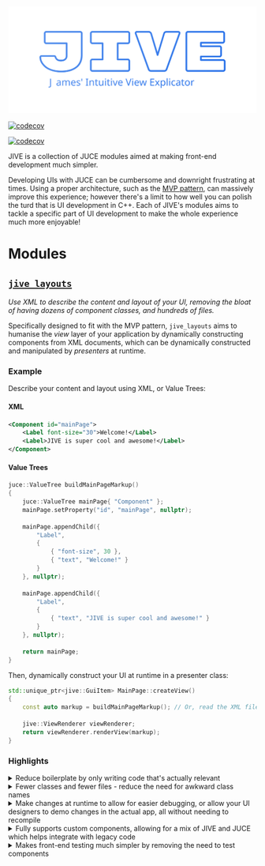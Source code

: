 ![JIVE Banner](assets/banner.svg)

[![codecov](https://img.shields.io/codecov/c/gh/ImJimmi/JIVE?label=CodeCov&logo=codecov&style=for-the-badge&token=827SYOR678)](https://codecov.io/gh/ImJimmi/JIVE)

[![codecov](https://codecov.io/gh/ImJimmi/JIVE/branch/main/graphs/sunburst.svg?token=827SYOR678)](https://codecov.io/gh/ImJimmi/JIVE)

JIVE is a collection of JUCE modules aimed at making front-end development much simpler.

Developing UIs with JUCE can be cumbersome and downright frustrating at times. Using a proper architecture, such as the [MVP pattern](https://www.martinfowler.com/eaaDev/uiArchs.html#Model-view-presentermvp), can massively improve this experience; however there's a limit to how well you can polish the turd that is UI development in C++. Each of JIVE's modules aims to tackle a specific part of UI development to make the whole experience much more enjoyable!

# Modules

## [`jive_layouts`](jive_layouts/)

_Use XML to describe the content and layout of your UI, removing the bloat of having dozens of component classes, and hundreds of files._

Specifically designed to fit with the MVP pattern, `jive_layouts` aims to humanise the _view_ layer of your application by dynamically constructing components from XML documents, which can be dynamically constructed and manipulated by _presenters_ at runtime.

### Example

Describe your content and layout using XML, or Value Trees:

#### XML

```xml
<Component id="mainPage">
    <Label font-size="30">Welcome!</Label>
    <Label>JIVE is super cool and awesome!</Label>
</Component>
```

#### Value Trees

```cpp
juce::ValueTree buildMainPageMarkup()
{
    juce::ValueTree mainPage{ "Component" };
    mainPage.setProperty("id", "mainPage", nullptr);

    mainPage.appendChild({
        "Label",
        {
            { "font-size", 30 },
            { "text", "Welcome!" }
        }
    }, nullptr);

    mainPage.appendChild({
        "Label",
        {
            { "text", "JIVE is super cool and awesome!" }
        }
    }, nullptr);

    return mainPage;
}
```

Then, dynamically construct your UI at runtime in a presenter class:

```cpp
std::unique_ptr<jive::GuiItem> MainPage::createView()
{
    const auto markup = buildMainPageMarkup(); // Or, read the XML file.

    jive::ViewRenderer viewRenderer;
    return viewRenderer.renderView(markup);
}
```

### Highlights

<details>
<summary>Reduce boilerplate by only writing code that's actually relevant</summary>

Same UI, 3 different ways.

<blockquote>
<details>
<summary>Typical JUCE component class<br>(42 lines, 1137 characters)</summary>

```cpp
class MainPage : public juce::Component
{
public:
    MainPage()
    {
        coloursBox.setComponentID("colours");
        coloursBox.addItemList({"Red", "Green", "Blue"}, 1);
        addAndMakeVisible(coloursBox);

        shapesBox.setComponentID("shapes");
        shapesBox.addItemList({"Square", "Triangle", "Circle", 1});
        addAndMakeVisible(shapesBox);

        setComponentID("mainPage");
        setSize(400, 300);
    }

    void resized() override
    {
        juce::FlexBox flex;

        flex.direction = juce::FlexBox::Direction::column;
        flex.justifyContent = juce::FlexBox::JustifyContent::center;
        flex.items = {
            juce::FlexItem{ coloursBox }
                .withWidth(100.f)
                .withHeight(20.f)
                .withMargin({ 0.0f, 0.0f, 10.f, 0.0f }),
            juce::FlexItem{ shapesBox }
                .withWidth(150.f)
                .withHeight(25.f);
        };

        flex.performLayout(getLocalBounds().reduced(10));
    }

private:
    juce::ComboBox coloursBox;
    juce::ComboBox shapesBox;

    JUCE_DECLARE_NON_COPYABLE_WITH_LEAK_DETECTOR(MainPage)
};
```
</details>
</blockquote>

<blockquote>
<details>
    <summary>JIVE, using juce::ValueTree<br>(50 lines, 1083 characters)</summary>

```cpp
juce::ValueTree createColoursBoxMarkup()
{
    return {
        "ComboBox",
        {
            { "width", 100 },
            { "height", 20 },
            { "margin", "0 0 10 0" }
        },
        {
            { "Option", { { "text", "Red" } } },
            { "Option", { { "text", "Green" } } },
            { "Option", { { "text", "Blue" } } }
        }
    };
}

juce::ValueTree createShapesBoxMarkup()
{
    return {
        "ComboBox",
        {
            { "width", 150 },
            { "height", 25 }
        },
        {
            { "Option", { { "text", "Square" } } },
            { "Option", { { "text", "Triangle" } } },
            { "Option", { { "text", "Circle" } } }
        }
    };
}

juce::ValueTree createMainPageMarkup()
{
    return {
        "Component",
        {
            { "id", "mainPage" },
            { "width", 400 },
            { "height", 300 },
            { "justify-content", "centre" },
            { "padding", 10 }
        },
        {
            createColoursBoxMarkup(),
            createShapesBoxMarkup()
        }
    };
}
```
</details>
</blockquote>

<blockquote>
<details>
<summary>JIVE, using XML<br>(13 lines, 443 characters)</summary>

```xml
<Component id="mainPage" width="400" height="300" justify-content="centre" padding="10">
    <ComboBox id="colours" width="100" height="20" margin="0 0 10 0">
        <Option>Red</Option>
        <Option>Green</Option>
        <Option>Blue</Option>
    </ComboBox>

    <ComboBox id="shapes" width="150" height="25">
        <Option>Square</Option>
        <Option>Triangle</Option>
        <Option>Circle</Option>
    </ComboBox>
</Component>
```
</details>
</blockquote>
</details>
</details>

<details>
<summary>Fewer classes and fewer files - reduce the need for awkward class names</summary>

<blockquote>
<details>
<summary>Typical naming of JUCE component classes</summary>

```
MainPage
    MainHeader
    MainContent
        InputPanelsGroup
            InputPanel
                InputPanelButtonsRow
            InputPanel
                InputPanelButtonsRow
        OutputsPanel
    MainFooter
```

- Number of _custom_ component classes: 8
- Number of files: 8 (header-only, 16 for .h/.cpp)

</details>
</blockquote>

<blockquote>
<details>
<summary>Same hierarchy, using JIVE</summary>

```xml
<Component id="mainPage">
    <Component id="header"></Component>

    <Component id="mainContent">
        <Component id="inputs">
            <Panel id="input0">
                <Component id="row">
                </Component>
            </Panel>

            <Panel id="input1">
                <Component id="row">
                </Component>
            </Panel>
        </Component>

        <Panel id="outputs">
        </Panel>
    </Component>

    <Component id="footer"></Component>
</Component>
```

- Number of _custom_ component classes: 1 (`<Panel>`)
- Number of files: 2 (header-only - `main-page.xml`, `MainPage.h`, 3 for .h/.cpp)

</details>
</blockquote>
</details>

<details>
<summary>Make changes at runtime to allow for easier debugging, or allow your UI designers to demo changes in the actual app, all without needing to recompile</summary>

```cpp
void timerCallback() override
{
    // Read the XML file on a timer - every time you save the changes, the
    // UI will update in realtime. No need to recompile!
    const juce::File jiveFile{ "main-page.xml" };
    const auto jiveSource = jiveFile.loadFileAsString();

    jive::ViewRenderer renderer;
    view = renderer.renderView (jiveSource);
}
```
</details>

<details>
<summary>Fully supports custom components, allowing for a mix of JIVE and JUCE which helps integrate with legacy code</summary>

```cpp
const auto jiveSource = R"(
    <MyWindow width="300" height="200">
        <MyWidget></MyWidget
    </MyWindow>
)";

jive::ViewRenderer renderer;
renderer.setFactory ("MyWindow", []() { return std::make_unique<MyWindow>() });
renderer.setFactory ("MyWidget", []() { return std::make_unique<MyWidget>() });

auto view = renderer.renderView (jiveSource);
```
</details>

<details>
<summary>Makes front-end testing much simpler by removing the need to test components</summary>

```cpp
struct MainPageTests : public juce::UnitTest
{
    MainPageTests()
        : juce::UnitTest{ "Main Page Tests" }
    {
    }

    void runTest() final
    {
        // No need to test the actual rendered UI, we can simply test that our
        // view builders produce the correct objects so that JIVE will render
        // our view as we expect
        const juce::ValueTree jiveTree = buildMainPageJiveTree();

        beginTest("Main page is 300px x 200px");
        expect(jiveTree["width"] == 300);
        expect(jiveTree["height"] == 200);

        beginTest("Main page has a title label");
        const auto title = jiveTree.getChildWithProperty ("id", "title");
        expect(title.hasType("Label"));
        expect(title["text"] == "Welcome!");
    }
};
```
</details>

